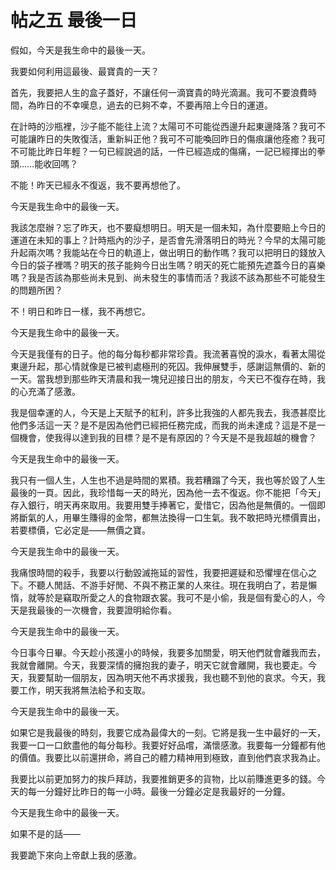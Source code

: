 # 帖之五 最後一日

假如，今天是我生命中的最後一天。

我要如何利用這最後、最寶貴的一天？

首先，我要把人生的盒子蓋好，不讓任何一滴寶貴的時光滴漏。我可不要浪費時間，為昨日的不幸嘆息，過去的已夠不幸，不要再陪上今日的運道。

在計時的沙瓶裡，沙子能不能往上流？太陽可不可能從西邊升起東邊降落？我可不可能讓昨日的失敗復活，重新糾正他？我可不可能喚回昨日的傷痕讓他痊癒？我可不可能比昨日年輕？一句已經說過的話，一件已經造成的傷痛，一記已經揮出的拳頭……能收回嗎？

不能！昨天已經永不復返，我不要再想他了。

今天是我生命中的最後一天。

我該怎麼辦？忘了昨天，也不要癡想明日。明天是一個未知，為什麼要賠上今日的運道在未知的事上？計時瓶內的沙子，是否會先滑落明日的時光？今早的太陽可能升起兩次嗎？我能站在今日的軌道上，做出明日的動作嗎？我可以把明日的錢放入今日的袋子裡嗎？明天的孩子能夠今日出生嗎？明天的死亡能預先遮蓋今日的喜樂嗎？我是否該為那些尚未見到、尚未發生的事情而活？我該不該為那些不可能發生的問題所困？

不！明日和昨日一樣，我不再想它。

今天是我生命中的最後一天。

今天是我僅有的日子。他的每分每秒都非常珍貴。我流著喜悅的淚水，看著太陽從東邊升起，那心情就像是已被判處極刑的死囚。我伸展雙手，感謝這無價的、新的一天。當我想到那些昨天清晨和我一塊兒迎接日出的朋友，今天已不復存在時，我的心充滿了感激。

我是個幸運的人，今天是上天賦予的紅利，許多比我強的人都先我去，我憑甚麼比他們多活這一天？是不是因為他們已經把任務完成，而我的尚未達成？這是不是一個機會，使我得以達到我的目標？是不是有原因的？今天是不是我超越的機會？

今天是我生命中的最後一天。

我只有一個人生，人生也不過是時間的累積。我若糟蹋了今天，我也等於毀了人生最後的一頁。因此，我珍惜每一天的時光，因為他一去不復返。你不能把「今天」存入銀行，明天再來取用。我要用雙手捧著它，愛惜它，因為他是無價的。一個即將斷氣的人，用畢生賺得的金幣，都無法換得一口生氣。我不敢把時光標價賣出，若要標價，它必定是——無價之寶。

今天是我生命中的最後一天。

我痛恨時間的殺手，我要以行動毀滅拖延的習性，我要把遲疑和恐懼埋在信心之下。不聽人閒話、不游手好閒、不與不務正業的人來往。現在我明白了，若是懶惰，就等於是竊取所愛之人的食物跟衣裳。我可不是小偷，我是個有愛心的人，今天是我最後的一次機會，我要證明給你看。

今天是我生命中的最後一天。

今日事今日畢。今天趁小孩還小的時候，我要多加關愛，明天他們就會離我而去，我就會離開。今天，我要深情的擁抱我的妻子，明天它就會離開，我也要走。今天，我要幫助一個朋友，因為明天他不再求援我，我也聽不到他的哀求。今天，我要工作，明天我將無法給予和支取。

今天是我生命中的最後一天。

如果它是我最後的時刻，我要它成為最偉大的一刻。它將是我一生中最好的一天，我要一口一口飲盡他的每分每秒。我要好好品嚐，滿懷感激。我要每一分鐘都有他的價值。我要比以前還拼命，將自己的體力精神用到極致，直到他們哀求我為止。

我要比以前更加努力的挨戶拜訪，我要推銷更多的貨物，比以前賺進更多的錢。今天的每一分鐘好比昨日的每一小時。最後一分鐘必定是我最好的一分鐘。

今天是我生命中的最後一天。

如果不是的話——

我要跪下來向上帝獻上我的感激。
